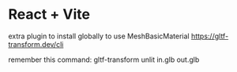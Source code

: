 # React + Vite

extra plugin to install globally to use MeshBasicMaterial
https://gltf-transform.dev/cli

remember this command:
gltf-transform unlit in.glb out.glb

